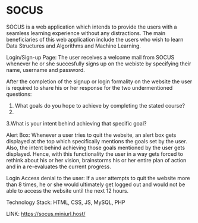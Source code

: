 # SOCUS


SOCUS is a web application which intends to provide the users with a seamless learning experience without any distractions. The main beneficiaries of this web application include the users who wish to learn Data Structures and Algorithms and Machine Learning.

Login/Sign-up Page: The user receives a welcome mail from SOCUS whenever he or she succesfully signs up on the webiste by specifying their name, username and password.

After the completion of the signup or login formality on the website the user is required to share his or her response for the two undermentioned questions:

1. What goals do you hope to achieve by completing the stated course?
2. <br>
3.What is your intent behind achieving that specific goal?

Alert Box: Whenever a user tries to quit the website, an alert box gets displayed at the top which specifically mentions the goals set by the user. Also, the intent behind achieving those goals mentioned by the user gets displayed. Hence, with this functionality the user in a way gets forced to rethink about his or her vision, brainstorms his or her entire plan of action and in a re-evaluates the current progress.

Login Access denial to the user: If a user attempts to quit the website more than 8 times, he or she would ultimately get logged out and would not be able to access the website until the next 12 hours.

Technology Stack: HTML, CSS, JS, MySQL, PHP

LINK: https://socus.miniurl.host/
